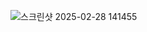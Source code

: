 ![스크린샷 2025-02-28 141455](https://github.com/user-attachments/assets/2180e054-0b02-4131-b827-7ee2f802dc4d)
